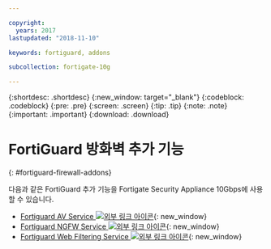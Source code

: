 ```yaml
---

copyright:
  years: 2017
lastupdated: "2018-11-10"

keywords: fortiguard, addons

subcollection: fortigate-10g

---
```


{:shortdesc: .shortdesc}
{:new_window: target="_blank"}
{:codeblock: .codeblock}
{:pre: .pre}
{:screen: .screen}
{:tip: .tip}
{:note: .note}
{:important: .important}
{:download: .download}

# FortiGuard 방화벽 추가 기능
{: #fortiguard-firewall-addons}

다음과 같은 FortiGuard 추가 기능을 Fortigate Security Appliance 10Gbps에 사용할 수 있습니다.

* [Fortiguard AV Service ![외부 링크 아이콘](../../icons/launch-glyph.svg "외부 링크 아이콘")](https://www.fortinet.com/products/security-subscriptions/antivirus.html){: new_window}
* [Fortiguard NGFW Service ![외부 링크 아이콘](../../icons/launch-glyph.svg "외부 링크 아이콘")](https://www.fortinet.com/products/security-subscriptions/intrusion-prevention.html){: new_window}
* [Fortiguard Web Filtering Service ![외부 링크 아이콘](../../icons/launch-glyph.svg "외부 링크 아이콘")](https://www.fortinet.com/products/security-subscriptions/web-filtering.html){: new_window}
